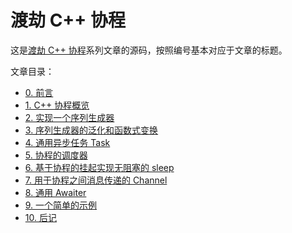 # 渡劫 C++ 协程

这是[渡劫 C++ 协程](https://www.bennyhuo.com/book/cpp-coroutines/)系列文章的源码，按照编号基本对应于文章的标题。

文章目录：

* [0. 前言](https://www.bennyhuo.com/book/cpp-coroutines/00-foreword.html)
* [1. C++ 协程概览](https://www.bennyhuo.com/book/cpp-coroutines/01-intro.html)
* [2. 实现一个序列生成器](https://www.bennyhuo.com/book/cpp-coroutines/02-generator.html)
* [3. 序列生成器的泛化和函数式变换](https://www.bennyhuo.com/book/cpp-coroutines/03-functional.html)
* [4. 通用异步任务 Task](https://www.bennyhuo.com/book/cpp-coroutines/04-task.html)
* [5. 协程的调度器](https://www.bennyhuo.com/book/cpp-coroutines/05-dispatcher.html)
* [6. 基于协程的挂起实现无阻塞的 sleep](https://www.bennyhuo.com/book/cpp-coroutines/06-sleep.html)
* [7. 用于协程之间消息传递的 Channel](https://www.bennyhuo.com/book/cpp-coroutines/07-channel.html)
* [8. 通用 Awaiter](https://www.bennyhuo.com/book/cpp-coroutines/08-awaiter.html)
* [9. 一个简单的示例](https://www.bennyhuo.com/book/cpp-coroutines/09-http.html)
* [10. 后记](https://www.bennyhuo.com/book/cpp-coroutines/10-postscript.html)